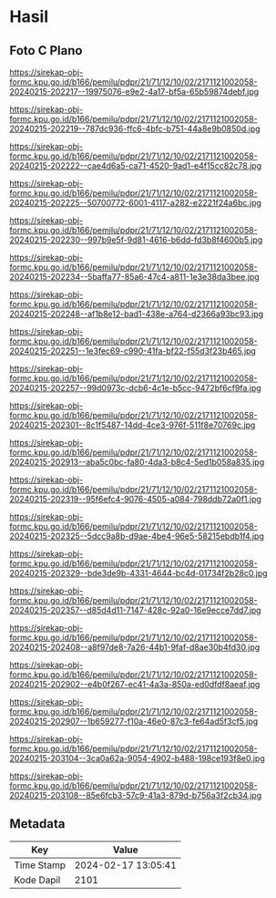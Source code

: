 # Hasil

## Foto C Plano

https://sirekap-obj-formc.kpu.go.id/b166/pemilu/pdpr/21/71/12/10/02/2171121002058-20240215-202217--19975076-e9e2-4a17-bf5a-65b59874debf.jpg

https://sirekap-obj-formc.kpu.go.id/b166/pemilu/pdpr/21/71/12/10/02/2171121002058-20240215-202219--787dc936-ffc6-4bfc-b751-44a8e9b0850d.jpg

https://sirekap-obj-formc.kpu.go.id/b166/pemilu/pdpr/21/71/12/10/02/2171121002058-20240215-202222--cae4d6a5-ca71-4520-9ad1-e4f15cc82c78.jpg

https://sirekap-obj-formc.kpu.go.id/b166/pemilu/pdpr/21/71/12/10/02/2171121002058-20240215-202225--50700772-6001-4117-a282-e2221f24a6bc.jpg

https://sirekap-obj-formc.kpu.go.id/b166/pemilu/pdpr/21/71/12/10/02/2171121002058-20240215-202230--997b9e5f-9d81-4616-b6dd-fd3b8f4600b5.jpg

https://sirekap-obj-formc.kpu.go.id/b166/pemilu/pdpr/21/71/12/10/02/2171121002058-20240215-202234--5baffa77-85a6-47c4-a811-1e3e38da3bee.jpg

https://sirekap-obj-formc.kpu.go.id/b166/pemilu/pdpr/21/71/12/10/02/2171121002058-20240215-202248--af1b8e12-bad1-438e-a764-d2366a93bc93.jpg

https://sirekap-obj-formc.kpu.go.id/b166/pemilu/pdpr/21/71/12/10/02/2171121002058-20240215-202251--1e3fec69-c990-41fa-bf22-f55d3f23b465.jpg

https://sirekap-obj-formc.kpu.go.id/b166/pemilu/pdpr/21/71/12/10/02/2171121002058-20240215-202257--99d0973c-dcb6-4c1e-b5cc-9472bf6cf9fa.jpg

https://sirekap-obj-formc.kpu.go.id/b166/pemilu/pdpr/21/71/12/10/02/2171121002058-20240215-202301--8c1f5487-14dd-4ce3-976f-511f8e70769c.jpg

https://sirekap-obj-formc.kpu.go.id/b166/pemilu/pdpr/21/71/12/10/02/2171121002058-20240215-202913--aba5c0bc-fa80-4da3-b8c4-5ed1b058a835.jpg

https://sirekap-obj-formc.kpu.go.id/b166/pemilu/pdpr/21/71/12/10/02/2171121002058-20240215-202319--95f6efc4-9076-4505-a084-798ddb72a0f1.jpg

https://sirekap-obj-formc.kpu.go.id/b166/pemilu/pdpr/21/71/12/10/02/2171121002058-20240215-202325--5dcc9a8b-d9ae-4be4-96e5-58215ebdb1f4.jpg

https://sirekap-obj-formc.kpu.go.id/b166/pemilu/pdpr/21/71/12/10/02/2171121002058-20240215-202329--bde3de9b-4331-4644-bc4d-01734f2b28c0.jpg

https://sirekap-obj-formc.kpu.go.id/b166/pemilu/pdpr/21/71/12/10/02/2171121002058-20240215-202357--d85d4d11-7147-428c-92a0-16e9ecce7dd7.jpg

https://sirekap-obj-formc.kpu.go.id/b166/pemilu/pdpr/21/71/12/10/02/2171121002058-20240215-202408--a8f97de8-7a26-44b1-9faf-d8ae30b4fd30.jpg

https://sirekap-obj-formc.kpu.go.id/b166/pemilu/pdpr/21/71/12/10/02/2171121002058-20240215-202902--e4b0f267-ec41-4a3a-850a-ed0dfdf8aeaf.jpg

https://sirekap-obj-formc.kpu.go.id/b166/pemilu/pdpr/21/71/12/10/02/2171121002058-20240215-202907--1b659277-f10a-46e0-87c3-fe64ad5f3cf5.jpg

https://sirekap-obj-formc.kpu.go.id/b166/pemilu/pdpr/21/71/12/10/02/2171121002058-20240215-203104--3ca0a62a-9054-4902-b488-198ce193f8e0.jpg

https://sirekap-obj-formc.kpu.go.id/b166/pemilu/pdpr/21/71/12/10/02/2171121002058-20240215-203108--85e6fcb3-57c9-41a3-879d-b756a3f2cb34.jpg


## Metadata

| Key        | Value               |
| ---------- | ------------------- |
| Time Stamp | 2024-02-17 13:05:41 |
| Kode Dapil | 2101                |



